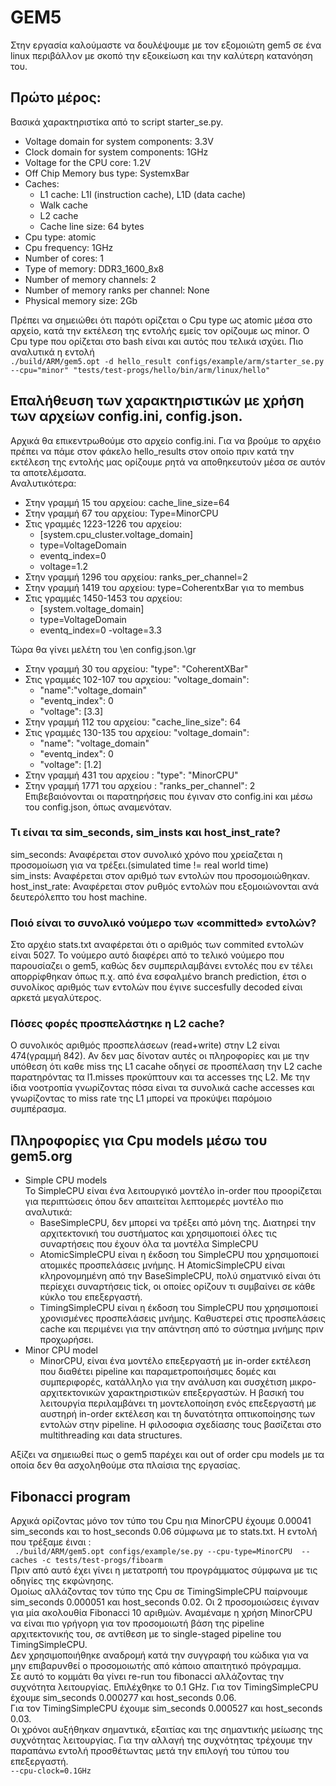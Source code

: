 # GEM5
Στην εργασία καλούμαστε να δουλέψουμε με τον εξομοιώτη gem5 σε ένα linux περιβάλλον με σκοπό την εξοικείωση και την καλύτερη κατανόηση του.
## Πρώτο μέρος:
Βασικά χαρακτηριστίκα από το script starter_se.py.  
- Voltage domain for system components: 3.3V
- Clock domain for system components: 1GHz
- Voltage for the CPU core: 1.2V
- Off Chip Memory bus type: SystemxBar
- Caches:
   - L1 cache: L1I (instruction cache), L1D (data cache)
   - Walk cache
   - L2 cache
   - Cache line size: 64 bytes
- Cpu type: atomic
- Cpu frequency: 1GHz
- Number of cores: 1
- Type of memory: DDR3\_1600\_8x8
- Number of memory channels: 2
- Number of memory ranks per channel: None
- Physical memory size: 2Gb

Πρέπει να σημειώθει ότι παρότι ορίζεται ο Cpu type  ως atomic μέσα στο αρχείο, κατά την εκτέλεση της εντολής εμείς τον ορίζουμε ως minor.  Ο Cpu type που ορίζεται στο  bash είναι και αυτός που τελικά ισχύει. Πιο αναλυτικά η εντολή  
` ./build/ARM/gem5.opt -d hello_result configs/example/arm/starter_se.py --cpu="minor" "tests/test-progs/hello/bin/arm/linux/hello" `  
## Επαλήθευση των χαρακτηριστικών με χρήση των αρχείων config.ini, config.json.
Αρχικά θα επικεντρωθούμε στο αρχείο config.ini. Για να βρούμε το αρχέιο πρέπει να πάμε στον φάκελο hello_results στον οποίο πριν κατά την εκτέλεση της εντολής μας ορίζουμε ρητά να αποθηκευτούν μέσα σε αυτόν τα αποτελέμσατα.  
Αναλυτικότερα:
- Στην γραμμή 15 του αρχείου: cache_line_size=64
- Στην γραμμή 67 του αρχείου:  Type=MinorCPU
- Στις γραμμές 1223-1226 του αρχείου:
  - [system.cpu_cluster.voltage_domain]
  - type=VoltageDomain
  - eventq_index=0
  - voltage=1.2
- Στην γραμμή 1296 του αρχείου: ranks_per_channel=2
- Στην γραμμή 1419 του αρχείου: type=CoherentxBar για το membus
- Στις γραμμές 1450-1453 του αρχείου:
  - [system.voltage_domain]
  - type=VoltageDomain
  - eventq_index=0
  -voltage=3.3

Τώρα θα γίνει μελέτη του \en config.json.\gr

- Στην γραμμή 30 του αρχείου: "type": "CoherentXBar"
- Στις γραμμές 102-107 του αρχείου: "voltage_domain":
  - "name":"voltage_domain"
  - "eventq_index": 0
  - "voltage": [3.3]
- Στην γραμμή 112 του αρχείου: "cache_line_size": 64
- Στις γραμμές 130-135 του αρχείου: "voltage_domain": 
  - "name": "voltage_domain"
  - "eventq_index": 0
  - "voltage": [1.2] 
- Στην γραμμή 431 του αρχείου : "type": "MinorCPU"
- Στην γραμμή 1771 του αρχείου : "ranks_per_channel": 2
Επιβεβαιόνονται οι παρατηρήσεις που έγιναν στο config.ini και μέσω του config.json, όπως αναμενόταν.

### Τι είναι τα sim_seconds, sim_insts και host_inst_rate?
sim_seconds: Αναφέρεται στον συνολικό χρόνο που χρείαζεται η προσομοίωση για να τρέξει.(simulated time != real world time)  
sim_insts: Αναφέρεται στον αριθμό των εντολών που προσομοιώθηκαν.  
host_inst_rate: Αναφέρεται στον ρυθμός εντολών που εξομοιώνονται ανά δευτερόλεπτο του host machine.  
### Ποιό είναι το συνολικό νούμερο των «committed» εντολών?
Στο αρχέιο stats.txt αναφέρεται ότι ο αριθμός των commited εντολών είναι 5027. Το νούμερο αυτό διαφέρει από το τελικό νούμερο που παρουσίαζει ο gem5, καθώς δεν συμπεριλαμβάνει εντολές που εν τέλει απορρίφθηκαν όπως π.χ. από ένα εσφαλμένο branch prediction, έτσι ο συνολίκος αριθμός των εντολών που έγινε succesfully decoded είναι αρκετά μεγαλύτερος.  
### Πόσες φορές προσπελάστηκε η L2 cache?  
Ο συνολικός αριθμός προσπελάσεων (read+write) στην L2 είναι 474(γραμμή 842). Αν δεν μας δίνοταν αυτές οι πληροφορίες και με την υπόθεση ότι καθε miss της L1 cacahe οδηγεί σε προσπέλαση την L2 cache παρατηρόντας τα l1.misses προκύπτουν και τα accesses της L2. Με την ίδια νοοτροπία γνωρίζοντας πόσα είναι τα συνολικά cache accesses και γνωρίζοντας το miss rate της L1 μπορεί να προκύψει παρόμοιο συμπέρασμα.

## Πληροφορίες για Cpu models μέσω του gem5.org
- Simple CPU models  
  Το SimpleCPU είναι ένα λειτουργικό μοντέλο in-order που προορίζεται για περιπτώσεις όπου δεν απαιτείται λεπτομερές μοντέλο πιο αναλυτικά:
  - BaseSimpleCPU, δεν μπορεί να τρέξει από μόνη της.  Διατηρεί την αρχιτεκτονική του συστήματος και χρησιμοποιεί όλες τις συναρτήσεις που έχουν όλα τα μοντέλα SimpleCPU
  - AtomicSimpleCPU είναι η έκδοση του SimpleCPU που χρησιμοποιεί ατομικές προσπελάσεις μνήμης. Η AtomicSimpleCPU είναι κληρονομημένη από την BaseSimpleCPU, πολύ σηματνικό είναι ότι περίεχει συναρτήσεις tick, οι οποίες ορίζουν τι συμβαίνει σε κάθε κύκλο του επεξεργαστή.
  - TimingSimpleCPU είναι η έκδοση του SimpleCPU που χρησιμοποιεί χρονισμένες προσπελάσεις μνήμης. Καθυστερεί στις προσπελάσεις cache και περιμένει για την απάντηση από το σύστημα μνήμης πριν προχωρήσει.
- Minor CPU model  
  - MinorCPU, είναι ένα μοντέλο επεξεργαστή με in-order εκτέλεση που διαθέτει pipeline και παραμετροποιήσιμες δομές και συμπεριφορές, κατάλληλο για την ανάλυση και συσχέτιση μικρο-αρχιτεκτονικών χαρακτηριστικών επεξεργαστών. Η βασική του λειτουργία περιλαμβάνει τη μοντελοποίηση ενός επεξεργαστή με αυστηρή in-order εκτέλεση και τη δυνατότητα οπτικοποίησης των εντολών στην pipeline. Η φιλοσοφια σχεδίασης τους βασίζεται στο multithreading και data structures.

Αξίζει να σημειωθεί πως ο gem5 παρέχει και out of order cpu models με τα οποία δεν θα ασχοληθούμε στα πλαίσια της εργασίας.  

## Fibonacci program  
Αρχικά ορίζοντας μόνο τον τύπο του Cpu ηια MinorCPU έχουμε 0.00041 sim_seconds και το host_seconds 0.06 σύμφωνα με το stats.txt. Η εντολή που τρέξαμε έιναι :  
` ./build/ARM/gem5.opt configs/example/se.py --cpu-type=MinorCPU  --caches -c tests/test-progs/fiboarm`  
Πριν από αυτό έχει γίνει η μετατροπή του προγράμματος σύμφωνα με τις οδηγίες της εκφώνησης.  
Ομοίως αλλάζοντας τον τύπο της Cpu σε TimingSimpleCPU παίρνουμε sim_seconds 0.000051 και host_seconds 0.02. 
Οι 2 προσομοιώσεις έγιναν για μία ακολουθία Fibonacci 10 αριθμών. Αναμέναμε η χρήση MinorCPU να είναι πιο γρήγορη για τον προσομοιωτή βάση της pipeline αρχιτεκτονικής του, σε αντίθεση με το single-staged pipeline του TimingSimpleCPU.  
Δεν χρησιμοποιήθηκε αναδρομή κατά την συγγραφή του κώδικα για να μην επιβαρυνθεί ο προσομοιωτής από κάποιο απαιτητικό πρόγραμμα.  
Σε αυτό το κομμάτι θα γίνει re-run του fibonacci αλλάζοντας την συχνότητα λειτουργίας. Επιλέχθηκε το 0.1 GHz.
Για τον TimingSimpleCPU έχουμε sim_seconds 0.000277 και host_seconds 0.06.  
Για τον TimingSimpleCPU έχουμε sim_seconds 0.000527 και host_seconds 0.03.  
Οι χρόνοι αυξήθηκαν σημαντικά, εξαιτίας και της σημαντικής μείωσης της συχνότητας λειτουργίας. Για την αλλαγή της συχνότητας τρέχουμε την παραπάνω εντολή προσθέτωντας μετά την επιλογή του τύπου του επεξεργαστή.  
`--cpu-clock=0.1GHz`  


 


















